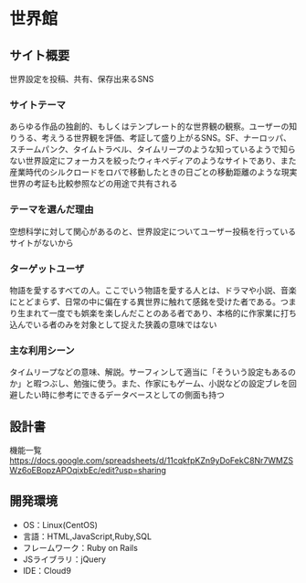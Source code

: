# 世界館

## サイト概要
世界設定を投稿、共有、保存出来るSNS

### サイトテーマ
あらゆる作品の独創的、もしくはテンプレート的な世界観の観察。ユーザーの知りうる、考えうる世界観を評価、考証して盛り上がるSNS。SF、ナーロッパ、スチームパンク、タイムトラベル、タイムリープのような知っているようで知らない世界設定にフォーカスを絞ったウィキペディアのようなサイトであり、また産業時代のシルクロードをロバで移動したときの日ごとの移動距離のような現実世界の考証も比較参照などの用途で共有される

### テーマを選んだ理由
空想科学に対して関心があるのと、世界設定についてユーザー投稿を行っているサイトがないから

### ターゲットユーザ
物語を愛するすべての人。ここでいう物語を愛する人とは、ドラマや小説、音楽にとどまらず、日常の中に偏在する異世界に触れて感銘を受けた者である。つまり生まれて一度でも娯楽を楽しんだことのある者であり、本格的に作家業に打ち込んでいる者のみを対象として捉えた狭義の意味ではない

### 主な利用シーン
タイムリープなどの意味、解説。サーフィンして適当に「そういう設定もあるのか」と暇つぶし、勉強に使う。また、作家にもゲーム、小説などの設定ブレを回避したい時に参考にできるデータベースとしての側面も持つ


## 設計書
機能一覧
<https://docs.google.com/spreadsheets/d/11cqkfpKZn9yDoFekC8Nr7WMZSWz6oEBopzAPOqixbEc/edit?usp=sharing>

## 開発環境
- OS：Linux(CentOS)
- 言語：HTML,JavaScript,Ruby,SQL
- フレームワーク：Ruby on Rails
- JSライブラリ：jQuery
- IDE：Cloud9

